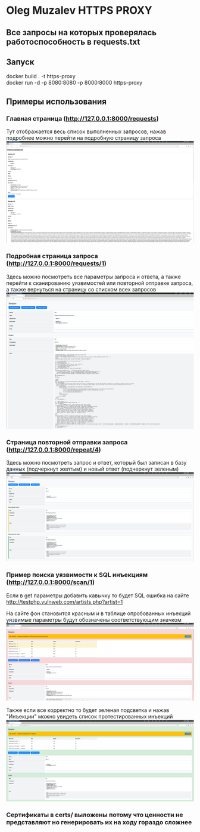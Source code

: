 # Oleg Muzalev HTTPS PROXY

## Все запросы на которых проверялась работоспособность в requests.txt  

## Запуск

docker build . -t https-proxy  
docker run -d -p 8080:8080 -p 8000:8000 https-proxy

## Примеры использования

### Главная страница (http://127.0.0.1:8000/requests)

Тут отображается весь список выполненных запросов, нажав подробнее можно перейти на подробную страницу запроса  
![alt text](examples/image-2.png)

### Подробная страница запроса (http://127.0.0.1:8000/requests/1)

Здесь можно посмотреть все параметры запроса и ответа, а также перейти к сканированию уязвимостей или повторной отправке запроса, а также вернуться на страницу со списком всех запросов
![alt text](examples/image-3.png)

### Страница повторной отправки запроса (http://127.0.0.1:8000/repeat/4)

Здесь можно посмотреть запрос и ответ, который был записан в базу данных (подчеркнут желтым) и новый ответ (подчеркнут зеленым)  
![alt text](examples/image-4.png)

### Пример поиска уязвимости к SQL инъекциям (http://127.0.0.1:8000/scan/1)

Если в get параметры добавить кавычку то будет SQL ошибка на сайте  
http://testphp.vulnweb.com/artists.php?artist=1  

На сайте фон становится красным и в таблице опробованных инъекций уязвимые параметры будут обозначены соответствующим значком  
![alt text](examples/image-1.png)  

Также если все корректно то будет зеленая подсветка и нажав "Инъекции" можно увидеть список протестированных инъекций
![alt text](examples/image-5.png)  

### Сертификаты в certs/ выложены потому что ценности не представляют но генерировать их на ходу гораздо сложнее
